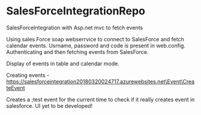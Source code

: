 # SalesForceIntegrationRepo
SalesForceIntegration with Asp.net mvc to fetch events

Using sales Force soap webserrvice to connect to SalesForce and fetch calendar events.
Usrname, password and code is present in web.config. Authenticating and then fetching events from SalesForce.

Display of  events in table and calendar mode.

Creating events - https://salesforceintegration20180320024717.azurewebsites.net\Event\CreateEvent

Creates a ;test event for the current time to check if it really creates event in salesforce. UI yet to be developed!
